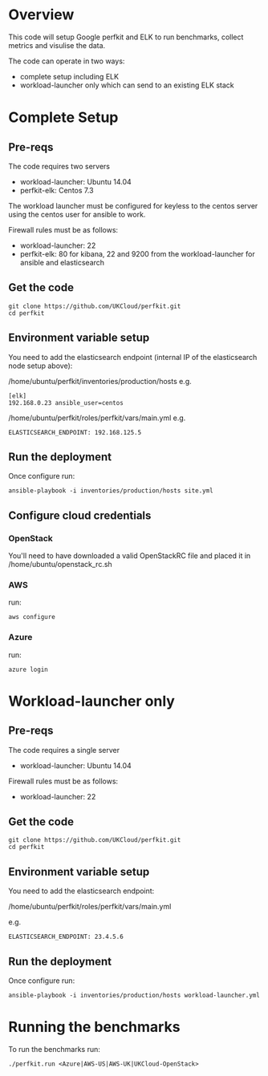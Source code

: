# Overview
This code will setup Google perfkit and ELK to run benchmarks, collect metrics and visulise the data.

The code can operate in two ways:
- complete setup including ELK
- workload-launcher only which can send to an existing ELK stack

# Complete Setup

## Pre-reqs
The code requires two servers
- workload-launcher: Ubuntu 14.04
- perfkit-elk: Centos 7.3

The workload launcher must be configured for keyless to the centos server using the centos user for ansible to work.

Firewall rules must be as follows:
- workload-launcher: 22
- perfkit-elk: 80 for kibana, 22 and 9200 from the workload-launcher for ansible and elasticsearch

## Get the code
```
git clone https://github.com/UKCloud/perfkit.git
cd perfkit
```

## Environment variable setup
You need to add the elasticsearch endpoint (internal IP of the elasticsearch node setup above):

/home/ubuntu/perfkit/inventories/production/hosts
e.g.
```
[elk]
192.168.0.23 ansible_user=centos
```

/home/ubuntu/perfkit/roles/perfkit/vars/main.yml
e.g.
```
ELASTICSEARCH_ENDPOINT: 192.168.125.5
```

## Run the deployment
Once configure run:
```
ansible-playbook -i inventories/production/hosts site.yml
```

## Configure cloud credentials

### OpenStack
You'll need to have downloaded a valid OpenStackRC file and placed it in /home/ubuntu/openstack_rc.sh

### AWS
run:
```
aws configure
```

### Azure
run:
```
azure login
```

# Workload-launcher only

## Pre-reqs

The code requires a single server

- workload-launcher: Ubuntu 14.04

Firewall rules must be as follows:

- workload-launcher: 22

## Get the code

```
git clone https://github.com/UKCloud/perfkit.git
cd perfkit
```

## Environment variable setup

You need to add the elasticsearch endpoint:

/home/ubuntu/perfkit/roles/perfkit/vars/main.yml

e.g.
```
ELASTICSEARCH_ENDPOINT: 23.4.5.6
```

## Run the deployment

Once configure run:
```
ansible-playbook -i inventories/production/hosts workload-launcher.yml
```

# Running the benchmarks

To run the benchmarks run:

```
./perfkit.run <Azure|AWS-US|AWS-UK|UKCloud-OpenStack>
```
